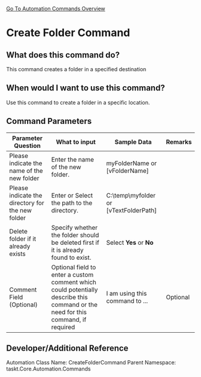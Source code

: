 <!--TITLE: Create Folder Command -->
<!-- SUBTITLE: a command in the Folder Operation Commands group. -->
[Go To Automation Commands Overview](/automation-commands.md)


# Create Folder Command


## What does this command do?
This command creates a folder in a specified destination


## When would I want to use this command?
Use this command to create a folder in a specific location.


## Command Parameters
| Parameter Question   	| What to input  	|  Sample Data 	| Remarks  	|
| ---                    | ---               | ---           | ---       |
|Please indicate the name of the new folder|Enter the name of the new folder.|myFolderName or [vFolderName]||
|Please indicate the directory for the new folder|Enter or Select the path to the directory.|C:\temp\myfolder or [vTextFolderPath]||
|Delete folder if it already exists|Specify whether the folder should be deleted first if it is already found to exist.|Select **Yes** or **No**||
|Comment Field (Optional)|Optional field to enter a custom comment which could potentially describe this command or the need for this command, if required|I am using this command to ...|Optional|


## Developer/Additional Reference
Automation Class Name: CreateFolderCommand
Parent Namespace: taskt.Core.Automation.Commands
